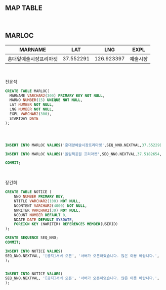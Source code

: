 <h2>MAP TABLE</h2>

<br>

<h2>MARLOC</h2>

|        MARNAME         |    LAT    |    LNG     |   EXPL   |
| :--------------------: | :-------: | :--------: | :------: |
| 홍대앞예술시장프리마켓 | 37.552291 | 126.923397 | 예술시장 |

<br>

전윤석 

```sql
CREATE TABLE MARLOC(
  MARNAME VARCHAR2(300) PRIMARY KEY NOT NULL,
  MARNO NUMBER(15) UNIQUE NOT NULL,
  LAT NUMBER NOT NULL,
  LNG NUMBER NOT NULL,
  EXPL VARCHAR2(300),
  STARTDAY DATE
);




INSERT INTO MARLOC VALUES('홍대앞예술시장프리마켓',SEQ_NNO.NEXTVAL,37.552291,126.923397,'예술시장',TO_DATE('20180720','YYYYMMDD'));

INSERT INTO MARLOC VALUES('올림픽공원 프리마켓',SEQ_NNO.NEXTVAL,37.5182654,127.11531860000002,'평화의 문',TO_DATE('20180730','YYYYMMDD'));

COMMIT;


```

<br>

장건희

```sql
CREATE TABLE NOTICE (
    NNO NUMBER PRIMARY KEY,
    NTITLE VARCHAR2(100) NOT NULL,
    NCONTENT VARCHAR2(4000) NOT NULL,
    NWRITER VARCHAR2(30) NOT NULL,
    NCOUNT NUMBER DEFAULT 0,
    NDATE DATE DEFAULT SYSDATE,
    FOREIGN KEY (NWRITER) REFERENCES MEMBER(USERID)
);

CREATE SEQUENCE SEQ_NNO;
COMMIT;

INSERT INTO NOTICE VALUES(
SEQ_NNO.NEXTVAL, '[공지]서버 오픈', '서버가 오픈하였습니다. 많은 이용 바랍니다.', 'admin', DEFAULT, DEFAULT
);


INSERT INTO NOTICE VALUES(
SEQ_NNO.NEXTVAL, '[공지]서버 오픈', '서버가 오픈하였습니다. 많은 이용 바랍니다.', 'admin', DEFAULT, DEFAULT
);
```

<br>




